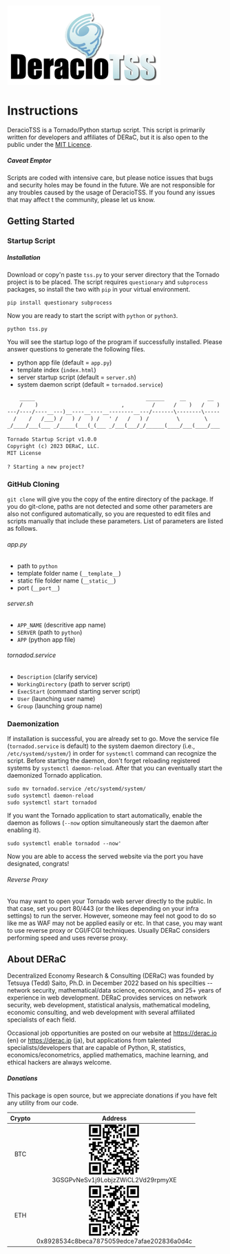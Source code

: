 ![DeracioTSS](/misc/deractss_logo.png)

# Instructions
DeracioTSS is a Tornado/Python startup script. This script is primarily written for developers and affiliates of DERaC, but it is also open to the public under the [MIT Licence](/LICENSE).

##### Caveat Emptor

Scripts are coded with intensive care, but please notice issues that bugs and security holes may be found in the future. We are not responsible for any troubles caused by the usage of DeracioTSS. If you found any issues that may affect t the community, please let us know.

## Getting Started

### Startup Script

##### Installation

Download or copy'n paste `tss.py` to your server directory that the Tornado project is to be placed. The script requires `questionary` and `subprocess` packages, so install the two with `pip` in your virtual environment.

```
pip install questionary subprocess
```

Now you are ready to start the script with `python` or `python3`.

```
python tss.py
```

You will see the startup logo of the program if successfully installed. Please answer questions to generate the following files.

- python app file (default = `app.py`)
- template index (`index.html`)
- server startup script (default = `server.sh`)
- system daemon script (default = `tornadod.service`)

```_____________________________________________________________________
    _____                                    ______     __       __  
    /    )                           ,         /      /    )   /    )
---/----/----__---)__----__----__--------__---/-------\--------\-----
  /    /   /___) /   ) /   ) /   ' /   /   ) /         \        \    
_/____/___(___ _/_____(___(_(___ _/___(___/_/______(____/___(____/___                                                                  

Tornado Startup Script v1.0.0
Copyright (c) 2023 DERaC, LLC.
MIT License

? Starting a new project?
```

### GitHub Cloning

`git clone` will give you the copy of the entire directory of the package. If you do git-clone, paths are not detected and some other parameters are also not configured automatically, so you are requested to edit files and scripts manually that include these parameters. List of parameters are listed as follows.

###### app.py

- path to `python`
- template folder name (`__template__`)
- static file folder name (`__static__`)
- port (`__port__`)

###### server.sh

- `APP_NAME` (descritive app name)
- `SERVER` (path to `python`)
- `APP` (python app file)

###### tornadod.service

- `Description` (clarify service)
- `WorkingDirectory` (path to server script)
- `ExecStart` (command starting server script)
- `User` (launching user name)
- `Group` (launching group name)

### Daemonization

If installation is successful, you are already set to go. Move the service file (`tornadod.service` is default) to the system daemon directory (i.e., `/etc/systemd/system/`) in order for `systemctl` command can recognize the script. Before starting the daemon, don't forget reloading registered systems by `systemctl daemon-reload`. After that you can eventually start the daemonized Tornado application.

```
sudo mv tornadod.service /etc/systemd/system/
sudo systemctl daemon-reload
sudo systemctl start tornadod
```
If you want the Tornado application to start automatically, enable the daemon as follows (`--now` option simultaneously start the daemon after enabling it).

```
sudo systemctl enable tornadod --now'
```

Now you are able to access the served website via the port you have designated, congrats!

###### Reverse Proxy

You may want to open your Tornado web server directly to the public. In that case, set you port 80/443 (or the likes depending on your infra settings) to run the server. However, someone may feel not good to do so like me as WAF may not be applied easily or etc. In that case, you may want to use reverse proxy or CGI/FCGI techniques. Usually DERaC considers performing speed and uses reverse proxy.

## About DERaC

Decentralized Economy Research & Consulting (DERaC) was founded by Tetsuya (Tedd) Saito, Ph.D. in December 2022 based on his specilties -- network security, mathematical/data science, economics, and 25+ years of experience in web development. DERaC provides services on network security, web development, statistical analysis, mathematical modeling, economic consulting, and web development with several affiliated specialists of each field.

Occasional job opportunities are posted on our website at https://derac.io (en) or https://derac.jp (ja), but applications from talented specialists/developers that are capable of Python, R, statistics, economics/econometrics, applied mathematics, machine learning, and ethical hackers are always welcome.

##### Donations

This package is open source, but we appreciate donations if you have felt any utility from our code.

| Crypto | Address |
|:---:|:---:|
| BTC | ![BTC](/misc/btc_bitflyer_qr.png)<br>3GSGPvNeSv1j9LobjzZWiCL2Vd29rpmyXE |
| ETH | ![ETH](/misc/eth_bitflyer_qr.png)<br>0x8928534c8beca7875059edce7afae202836a0d4c |

